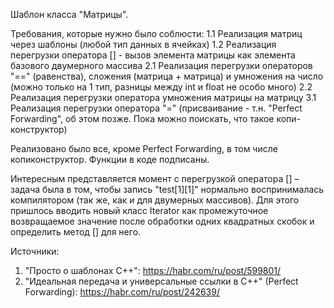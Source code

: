 Шаблон класса "Матрицы".

Требования, которые нужно было соблюсти:
1.1 Реализация матриц через шаблоны (любой тип данных в ячейках)
1.2 Реализация перегрузки оператора [] - вызов элемента матрицы как элемента базового двумерного массива
2.1 Реализация перегрузки операторов "==" (равенства), сложения (матрица + матрица) и умножения на число (можно только на 1 тип, разницы между int и float не особо много)
2.2 Реализация перегрузки оператора умножения матрицы на матрицу
3.1 Реализация перегрузки оператора "=" (присваивание - т.н. "Perfect Forwarding", об этом позже. Пока можно поискать, что такое копи-конструктор)

Реализовано было все, кроме Perfect Forwarding, в том числе копиконструктор. Функции в коде подписаны.

Интересным представляется момент с перегрузкой оператора [] – задача была в том, чтобы запись "test[1][1]" нормально воспринималась компилятором (так же, как и для двумерных массивов). Для этого пришлось вводить новый класс Iterator как промежуточное возвращаемое значение после обработки одних квадратных скобок и определить метод [] для него.

Источники:
1. "Просто о шаблонах C++": https://habr.com/ru/post/599801/
2. "Идеальная передача и универсальные ссылки в C++" (Perfect Forwarding): https://habr.com/ru/post/242639/
